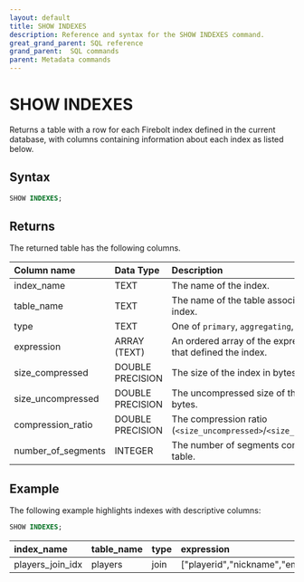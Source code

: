 ```yaml
---
layout: default
title: SHOW INDEXES
description: Reference and syntax for the SHOW INDEXES command.
great_grand_parent: SQL reference
grand_parent:  SQL commands
parent: Metadata commands
---
```


# SHOW INDEXES

Returns a table with a row for each Firebolt index defined in the current database, with columns containing information about each index as listed below.

## Syntax

```sql
SHOW INDEXES;
```

## Returns

The returned table has the following columns.

| Column name                 | Data Type   | Description |
| :---------------------------| :-----------| :-----------|
| index_name                  | TEXT      | The name of the index. |
| table_name                  | TEXT      | The name of the table associated with the index. |
| type                        | TEXT      | One of `primary`, `aggregating`, or `join`. |
| expression                  | ARRAY (TEXT)| An ordered array of the expression in SQL that defined the index. |
| size_compressed             | DOUBLE PRECISION | The size of the index in bytes. |
| size_uncompressed           | DOUBLE PRECISION  | The uncompressed size of the index in bytes. |
| compression_ratio           | DOUBLE PRECISION  | The compression ratio (`<size_uncompressed>`/`<size_compressed>`).
| number_of_segments          | INTEGER      | The number of segments comprising the table. |

## Example

The following example highlights indexes with descriptive columns: 

```sql
SHOW INDEXES;
```
| index_name | table_name |	type |	expression |	size_compressed |	size_uncompressed |	compression_ratio |	number_of_tablets |
|:-----|:-----|:----|:------|:-----|:-----|:-------|:------|
| players_join_idx |	players	| join |	["playerid","nickname","email","agecategory"]	| 819.98 KiB	| 819.98 KiB	| 1	| 0 |